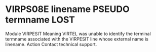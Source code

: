 # VIRPS08E linename PSEUDO termname LOST
Module
    VIRPESIT
Meaning
    VIRTEL was unable to identify the terminal termname associated with the VIRPESIT line whose external name is linename.
Action
    Contact technical support.
